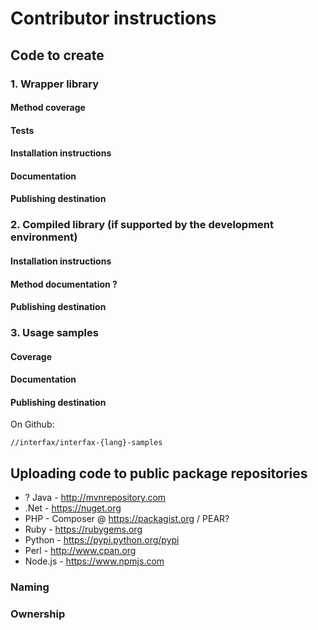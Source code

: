 # Contributor instructions

## Code to create

### 1. Wrapper library 

#### Method coverage

#### Tests

#### Installation instructions

#### Documentation

#### Publishing destination
 
### 2. Compiled library (if supported by the development environment)

#### Installation instructions

#### Method documentation ?

#### Publishing destination

### 3. Usage samples

#### Coverage

#### Documentation

#### Publishing destination

On Github: 
```
//interfax/interfax-{lang}-samples
```

## Uploading code to public package repositories

* ? Java - http://mvnrepository.com
* .Net - https://nuget.org
* PHP - Composer @ https://packagist.org / PEAR?
* Ruby - https://rubygems.org
* Python - https://pypi.python.org/pypi
* Perl - http://www.cpan.org
* Node.js - https://www.npmjs.com

### Naming

### Ownership
